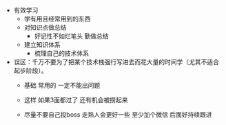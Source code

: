 - 有效学习
  - 学有用且经常用到的东西
  - 对知识点做总结
    - 好记性不如烂笔头 勤做总结
  - 建立知识体系
    - 梳理自己的技术体系
- 误区：千万不要为了把某个技术栈强行写进去而花大量的时间学（尤其不适合起步阶段）。
  - 基础 常用的 一定不能出问题
  - 这样 如果3面都过了 还有机会被捞起来


  - 尽量不要自己投boss 走熟人会更好一些 至少加个微信 后面好持续跟进